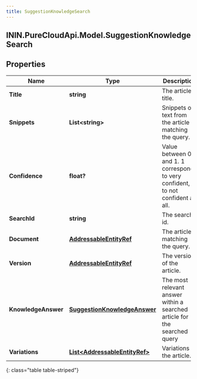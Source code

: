 ```yaml
---
title: SuggestionKnowledgeSearch
---
```

## ININ.PureCloudApi.Model.SuggestionKnowledgeSearch

## Properties

|Name | Type | Description | Notes|
|------------ | ------------- | ------------- | -------------|
| **Title** | **string** | The article title. | [optional] |
| **Snippets** | **List&lt;string&gt;** | Snippets of text from the article matching the query. | [optional] |
| **Confidence** | **float?** | Value between 0 and 1. 1 corresponds to very confident, 0 to not confident at all. | [optional] |
| **SearchId** | **string** | The search id. | [optional] |
| **Document** | [**AddressableEntityRef**](AddressableEntityRef.html) | The article matching the query. | [optional] |
| **Version** | [**AddressableEntityRef**](AddressableEntityRef.html) | The version of the article. | [optional] |
| **KnowledgeAnswer** | [**SuggestionKnowledgeAnswer**](SuggestionKnowledgeAnswer.html) | The most relevant answer within a searched article for the searched query | [optional] |
| **Variations** | [**List&lt;AddressableEntityRef&gt;**](AddressableEntityRef.html) | Variations of the article. | [optional] |
{: class="table table-striped"}


